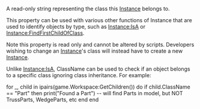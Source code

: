 A read-only string representing the class this [Instance](https://developer.roblox.com/en-us/api-reference/class/Instance) belongs to.

This property can be used with various other functions of Instance that are used to identify objects by type, such as [Instance:IsA](https://developer.roblox.com/en-us/api-reference/function/Instance/IsA) or [Instance:FindFirstChildOfClass](https://developer.roblox.com/en-us/api-reference/function/Instance/FindFirstChildOfClass).

Note this property is read only and cannot be altered by scripts. Developers wishing to change an [Instance](https://developer.roblox.com/en-us/api-reference/class/Instance)'s class will instead have to create a new [Instance](https://developer.roblox.com/en-us/api-reference/class/Instance).

Unlike [Instance:IsA](https://developer.roblox.com/en-us/api-reference/function/Instance/IsA), ClassName can be used to check if an object belongs to a specific class ignoring class inheritance. For example:

for \_, child in ipairs(game.Workspace:GetChildren()) do
    if child.ClassName == "Part" then
        print("Found a Part")
        -- will find Parts in model, but NOT TrussParts, WedgeParts, etc
    end
end